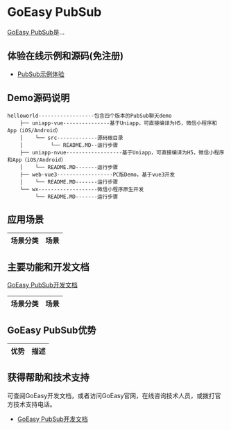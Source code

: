 # GoEasy PubSub

[GoEasy PubSub](https://www.goeasy.io)是...

## 体验在线示例和源码(免注册)
* [PubSub示例体验]()


## Demo源码说明

````
helloworld------------------包含四个版本的PubSub聊天demo
    ├── uniapp-vue---------------基于Uniapp，可直接编译为H5，微信小程序和App（iOS/Android）
    │    └── src-------------源码根目录  
    │         └── README.MD--运行步骤
    ├── uniapp-nvue------------------基于Uniapp，可直接编译为H5，微信小程序和App（iOS/Android）
    │    └── README.MD-------运行步骤
    ├── web-vue3------------------PC版Demo，基于vue3开发   
    │    └── README.MD-------运行步骤
    └── wx-------------------微信小程序原生开发
         └── README.MD-------运行步骤
````


## 应用场景


| 场景分类    | 场景     |
|---------|--------|




## 主要功能和开发文档
[GoEasy PubSub开发文档](https://docs.goeasy.io/2.x/pubsub)

| 场景分类    | 场景     |
|---------|--------|


## GoEasy PubSub优势

| 优势 | 描述                                             |
|---------|--------|


## 获得帮助和技术支持
可查阅GoEasy开发文档，或者访问GoEasy官网，在线咨询技术人员，或拨打官方技术支持电话。
* [GoEasy PubSub开发文档](https://docs.goeasy.io/2.x/pubsub)

